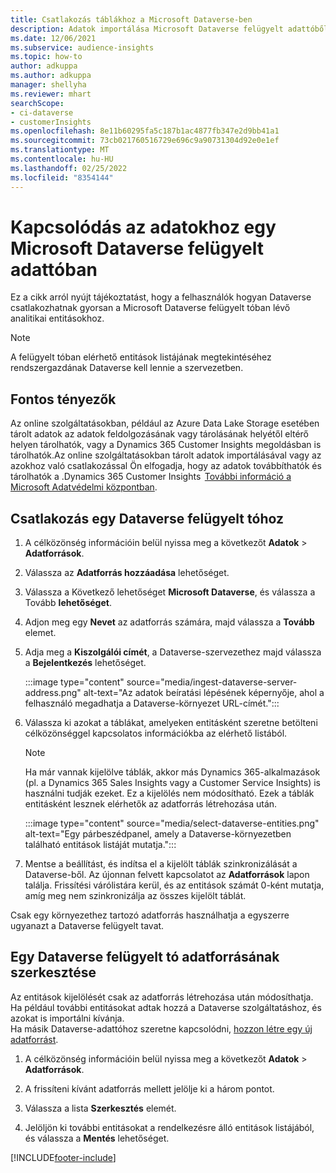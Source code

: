 ```yaml
---
title: Csatlakozás táblákhoz a Microsoft Dataverse-ben
description: Adatok importálása Microsoft Dataverse felügyelt adattóből.
ms.date: 12/06/2021
ms.subservice: audience-insights
ms.topic: how-to
author: adkuppa
ms.author: adkuppa
manager: shellyha
ms.reviewer: mhart
searchScope:
- ci-dataverse
- customerInsights
ms.openlocfilehash: 8e11b60295fa5c187b1ac4877fb347e2d9bb41a1
ms.sourcegitcommit: 73cb021760516729e696c9a90731304d92e0e1ef
ms.translationtype: MT
ms.contentlocale: hu-HU
ms.lasthandoff: 02/25/2022
ms.locfileid: "8354144"
---
```

# <a name="connect-to-data-in-a-microsoft-dataverse-managed-data-lake"></a>Kapcsolódás az adatokhoz egy Microsoft Dataverse felügyelt adattóban



Ez a cikk arról nyújt tájékoztatást, hogy a felhasználók hogyan Dataverse csatlakozhatnak gyorsan a Microsoft Dataverse felügyelt tóban lévő analitikai entitásokhoz. 

> [!NOTE]
> A felügyelt tóban elérhető entitások listájának megtekintéséhez rendszergazdának Dataverse kell lennie a szervezetben.

## <a name="important-considerations"></a>Fontos tényezők

Az online szolgáltatásokban, például az Azure Data Lake Storage esetében tárolt adatok az adatok feldolgozásának vagy tárolásának helyétől eltérő helyen tárolhatók, vagy a Dynamics 365 Customer Insights megoldásban is tárolhatók.Az online szolgáltatásokban tárolt adatok importálásával vagy az azokhoz való csatlakozással Ön elfogadja, hogy az adatok továbbíthatók és tárolhatók a .Dynamics 365 Customer Insights  [További információ a Microsoft Adatvédelmi központban](https://www.microsoft.com/trust-center).

## <a name="connect-to-a-dataverse-managed-lake"></a>Csatlakozás egy Dataverse felügyelt tóhoz

1. A célközönség információin belül nyissa meg a következőt **Adatok** > **Adatforrások**.

2. Válassza az **Adatforrás hozzáadása** lehetőséget.

3. Válassza a Következő lehetőséget **Microsoft Dataverse**, és válassza a Tovább **lehetőséget**.

4. Adjon meg egy **Nevet** az adatforrás számára, majd válassza a **Tovább** elemet. 

5. Adja meg a **Kiszolgálói címét**, a Dataverse-szervezethez majd válassza a **Bejelentkezés** lehetőséget.

   :::image type="content" source="media/ingest-dataverse-server-address.png" alt-text="Az adatok beíratási lépésének képernyője, ahol a felhasználó megadhatja a Dataverse-környezet URL-címét.":::

6. Válassza ki azokat a táblákat, amelyeken entitásként szeretne betölteni célközönséggel kapcsolatos információkba az elérhető listából.    

   > [!NOTE]
   > Ha már vannak kijelölve táblák, akkor más Dynamics 365-alkalmazások (pl. a Dynamics 365 Sales Insights vagy a Customer Service Insights) is használni tudják ezeket. Ez a kijelölés nem módosítható. Ezek a táblák entitásként lesznek elérhetők az adatforrás létrehozása után.

   :::image type="content" source="media/select-dataverse-entities.png" alt-text="Egy párbeszédpanel, amely a Dataverse-környezetben található entitások listáját mutatja.":::

7. Mentse a beállítást, és indítsa el a kijelölt táblák szinkronizálását a Dataverse-ből. Az újonnan felvett kapcsolatot az **Adatforrások** lapon találja. Frissítési várólistára kerül, és az entitások számát 0-ként mutatja, amíg meg nem szinkronizálja az összes kijelölt táblát.

Csak egy környezethez tartozó adatforrás használhatja a egyszerre ugyanazt a Dataverse felügyelt tavat.

## <a name="edit-a-dataverse-managed-lake-data-source"></a>Egy Dataverse felügyelt tó adatforrásának szerkesztése

Az entitások kijelölését csak az adatforrás létrehozása után módosíthatja. Ha például további entitásokat adtak hozzá a Dataverse szolgáltatáshoz, és azokat is importálni kívánja.    
Ha másik Dataverse-adattóhoz szeretne kapcsolódni, [hozzon létre egy új adatforrást](#connect-to-a-dataverse-managed-lake).

1. A célközönség információin belül nyissa meg a következőt **Adatok** > **Adatforrások**.

2. A frissíteni kívánt adatforrás mellett jelölje ki a három pontot.

3. Válassza a lista **Szerkesztés** elemét.

4. Jelöljön ki további entitásokat a rendelkezésre álló entitások listájából, és válassza a **Mentés** lehetőséget.

[!INCLUDE[footer-include](../includes/footer-banner.md)]
